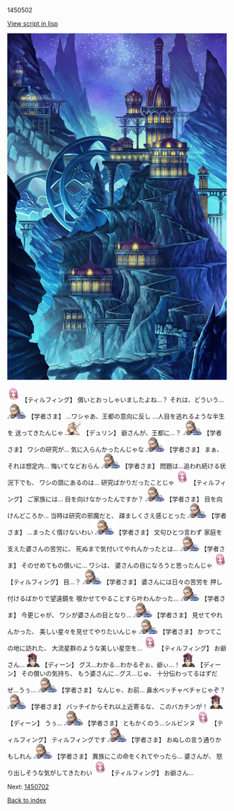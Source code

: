 1450502

[View script in lisp](../scripts/1450502.txt)

![004_observatory.png](../images/backgrounds/004_observatory.png)

<img src="../images/units/101411.png" alt="101411.png" height="34"/>
【ティルフィング】
償いとおっしゃいましたよね…？
それは、どういう…

<img src="../images/units/7.png" alt="7.png" height="34"/>
【学者さま】
…ワシゃあ、王都の意向に反し
…人目を逃れるような半生を
送ってきたんじゃ

<img src="../images/units/0.png" alt="0.png" height="34"/>
【デュリン】
爺さんが、王都に…？

<img src="../images/units/7.png" alt="7.png" height="34"/>
【学者さま】
ワシの研究が…
気に入らんかったんじゃな

<img src="../images/units/7.png" alt="7.png" height="34"/>
【学者さま】
まぁ、それは想定内…
悔いてなどおらん

<img src="../images/units/7.png" alt="7.png" height="34"/>
【学者さま】
問題は…追われ続ける状況下でも、
ワシの頭にあるのは…
研究ばかりだったことじゃ

<img src="../images/units/101411.png" alt="101411.png" height="34"/>
【ティルフィング】
ご家族には…
目を向けなかったんですか？

<img src="../images/units/7.png" alt="7.png" height="34"/>
【学者さま】
目を向けんどころか…
当時は研究の邪魔だと、
疎ましくさえ感じとった

<img src="../images/units/7.png" alt="7.png" height="34"/>
【学者さま】
…まったく情けないわい

<img src="../images/units/7.png" alt="7.png" height="34"/>
【学者さま】
文句ひとつ言わず
家庭を支えた婆さんの苦労に、
死ぬまで気付いてやれんかったとは…

<img src="../images/units/7.png" alt="7.png" height="34"/>
【学者さま】
そのせめてもの償いに…
ワシは、
婆さんの目になろうと思ったんじゃ

<img src="../images/units/101411.png" alt="101411.png" height="34"/>
【ティルフィング】
目…？

<img src="../images/units/7.png" alt="7.png" height="34"/>
【学者さま】
婆さんには日々の苦労を
押し付けるばかりで望遠鏡を
覗かせてやることすら叶わんかった…

<img src="../images/units/7.png" alt="7.png" height="34"/>
【学者さま】
今更じゃが、
ワシが婆さんの目となり…

<img src="../images/units/7.png" alt="7.png" height="34"/>
【学者さま】
見せてやれんかった、
美しい星々を見せてやりたいんじゃ

<img src="../images/units/7.png" alt="7.png" height="34"/>
【学者さま】
かつてこの地に訪れた、
大流星群のような美しい星空を…

<img src="../images/units/101411.png" alt="101411.png" height="34"/>
【ティルフィング】
お爺さん…

<img src="../images/units/6.png" alt="6.png" height="34"/>
【ディーン】
グス…わかる…わかるぞぉ、爺ぃ…！

<img src="../images/units/6.png" alt="6.png" height="34"/>
【ディーン】
その償いの気持ち、
もう婆さんに…グス…じゅ、
十分伝わってるはずだぜ…うぅ…

<img src="../images/units/7.png" alt="7.png" height="34"/>
【学者さま】
なんじゃ、お前…
鼻水ベッチャベチャじゃぞ？

<img src="../images/units/7.png" alt="7.png" height="34"/>
【学者さま】
バッチイからそれ以上近寄るな、
このバカチンが！

<img src="../images/units/6.png" alt="6.png" height="34"/>
【ディーン】
うぅ…

<img src="../images/units/7.png" alt="7.png" height="34"/>
【学者さま】
ともかくのう…シルビンヌ

<img src="../images/units/101411.png" alt="101411.png" height="34"/>
【ティルフィング】
ティルフィングです

<img src="../images/units/7.png" alt="7.png" height="34"/>
【学者さま】
おぬしの言う通りかもしれん

<img src="../images/units/7.png" alt="7.png" height="34"/>
【学者さま】
異族にこの命をくれてやったら…
婆さんが、
怒り出しそうな気がしてきたわい

<img src="../images/units/101411.png" alt="101411.png" height="34"/>
【ティルフィング】
お爺さん…

Next: [1450702](1450702.md)

[Back to index](index.md)
